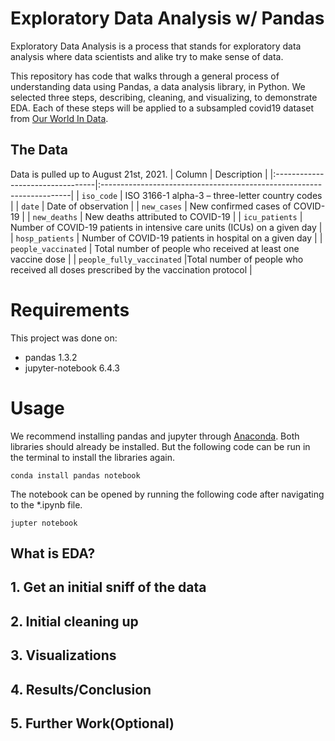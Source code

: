 # Exploratory Data Analysis w/ Pandas

Exploratory Data Analysis is a process that stands for exploratory data analysis where data scientists and alike try to make sense of data. 

This repository has code that walks through a general process of understanding data using Pandas, a data analysis library, in Python. We selected three steps, describing, cleaning, and visualizing, to demonstrate EDA. Each of these steps will be applied to a subsampled covid19 dataset from [Our World In Data](https://github.com/owid/covid-19-data/tree/master/public/data/). 

## The Data

Data is pulled up to August 21st, 2021. 
| Column                           | Description                                                           |
|:---------------------------------|:----------------------------------------------------------------------|
| `iso_code`                    |  ISO 3166-1 alpha-3 – three-letter country codes              |
| `date`                    |   Date of observation   |
| `new_cases`                      | New confirmed cases of COVID-19                           |
| `new_deaths`             | New deaths attributed to COVID-19                       |
| `icu_patients`        |  Number of COVID-19 patients in intensive care units (ICUs) on a given day              |
| `hosp_patients`          |  Number of COVID-19 patients in hospital on a given day              |
| `people_vaccinated` | Total number of people who received at least one vaccine dose  |
| `people_fully_vaccinated` |Total number of people who received all doses prescribed by the vaccination protocol |

# Requirements
This project was done on: 
 - pandas 1.3.2
 - jupyter-notebook 6.4.3

 # Usage
 We recommend installing pandas and jupyter through [Anaconda](https://www.anaconda.com/products/individual). Both libraries should already be installed. But the following code can be run in the terminal to install the libraries again.  
 ```
conda install pandas notebook
 ```
The notebook can be opened by running the following code after navigating to the *.ipynb file. 
```
jupter notebook
```

## What is EDA?

## 1. Get an initial sniff of the data

## 2. Initial cleaning up

## 3. Visualizations

## 4. Results/Conclusion

## 5. Further Work(Optional)
